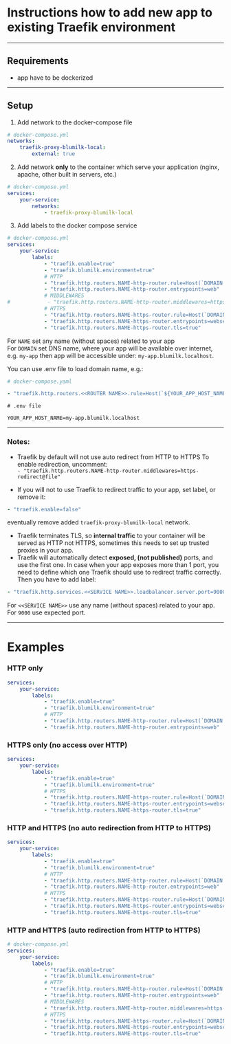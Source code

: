 # Instructions how to add new app to existing Traefik environment

---
## Requirements
- app have to be dockerized
---
## Setup
1. Add network to the docker-compose file
```yaml
# docker-compose.yml
networks:
    traefik-proxy-blumilk-local:
        external: true
```
2. Add network **only** to the container which serve your application (nginx, apache, other built in servers, etc.)
```yaml
# docker-compose.yml
services:
    your-service:
        networks:
            - traefik-proxy-blumilk-local
```
3. Add labels to the docker compose service
```yaml
# docker-compose.yml
services:
    your-service:
        labels:
            - "traefik.enable=true"
            - "traefik.blumilk.environment=true"
            # HTTP
            - "traefik.http.routers.NAME-http-router.rule=Host(`DOMAIN.blumilk.localhost`)"
            - "traefik.http.routers.NAME-http-router.entrypoints=web"
            # MIDDLEWARES
#            - "traefik.http.routers.NAME-http-router.middlewares=https-redirect@file"
            # HTTPS
            - "traefik.http.routers.NAME-https-router.rule=Host(`DOMAIN.blumilk.localhost`)"
            - "traefik.http.routers.NAME-https-router.entrypoints=websecure"
            - "traefik.http.routers.NAME-https-router.tls=true"        
```
For `NAME` set any name (without spaces) related to your app\
For `DOMAIN` set DNS name, where your app will be available over internet, e.g. `my-app` then app will be accessible under: `my-app.blumilk.localhost`.

You can use .env file to load domain name, e.g.:
```yaml
# docker-compose.yaml

- "traefik.http.routers.<<ROUTER NAME>>.rule=Host(`${YOUR_APP_HOST_NAME}`)"
```
```dotenv
# .env file

YOUR_APP_HOST_NAME=my-app.blumilk.localhost
```

---
### Notes:
- Traefik by default will not use auto redirect from HTTP to HTTPS
To enable redirection, uncomment:\
`- "traefik.http.routers.NAME-http-router.middlewares=https-redirect@file"`

- If you will not to use Traefik to redirect traffic to your app, set label, or remove it:
```yaml
- "traefik.enable=false"
```
eventually remove added `traefik-proxy-blumilk-local` network.
- Traefik terminates TLS, so **internal traffic** to your container will be served as HTTP not HTTPS, sometimes this needs to set up trusted proxies in your app.
- Traefik will automatically detect **exposed, (not published)** ports, and use the first one. In case when your app exposes more than 1 port, 
you need to define which one Traefik should use to redirect traffic correctly. Then you have to add label:
```yaml
- "traefik.http.services.<<SERVICE NAME>>.loadbalancer.server.port=9000"
```
For `<<SERVICE NAME>>` use any name (without spaces) related to your app.\
For `9000` use expected port.

---
# Examples
### HTTP only
```yaml
services:
    your-service:
        labels:
            - "traefik.enable=true"
            - "traefik.blumilk.environment=true"
            # HTTP
            - "traefik.http.routers.NAME-http-router.rule=Host(`DOMAIN.blumilk.localhost`)"
            - "traefik.http.routers.NAME-http-router.entrypoints=web"            
```

### HTTPS only (no access over HTTP)
```yaml
services:
    your-service:
        labels:
            - "traefik.enable=true"
            - "traefik.blumilk.environment=true"
            # HTTPS
            - "traefik.http.routers.NAME-https-router.rule=Host(`DOMAIN.blumilk.localhost`)"
            - "traefik.http.routers.NAME-https-router.entrypoints=websecure"
            - "traefik.http.routers.NAME-https-router.tls=true"  
```

### HTTP and HTTPS (no auto redirection from HTTP to HTTPS)
```yaml
services:
    your-service:
        labels:
            - "traefik.enable=true"
            - "traefik.blumilk.environment=true"
            # HTTP
            - "traefik.http.routers.NAME-http-router.rule=Host(`DOMAIN.blumilk.localhost`)"
            - "traefik.http.routers.NAME-http-router.entrypoints=web"         
            # HTTPS
            - "traefik.http.routers.NAME-https-router.rule=Host(`DOMAIN.blumilk.localhost`)"
            - "traefik.http.routers.NAME-https-router.entrypoints=websecure"
            - "traefik.http.routers.NAME-https-router.tls=true"  
```
### HTTP and HTTPS (auto redirection from HTTP to HTTPS)
```yaml
# docker-compose.yml
services:
    your-service:
        labels:
            - "traefik.enable=true"
            - "traefik.blumilk.environment=true"
            # HTTP
            - "traefik.http.routers.NAME-http-router.rule=Host(`DOMAIN.blumilk.localhost`)"
            - "traefik.http.routers.NAME-http-router.entrypoints=web"
            # MIDDLEWARES
            - "traefik.http.routers.NAME-http-router.middlewares=https-redirect@file"
            # HTTPS
            - "traefik.http.routers.NAME-https-router.rule=Host(`DOMAIN.blumilk.localhost`)"
            - "traefik.http.routers.NAME-https-router.entrypoints=websecure"
            - "traefik.http.routers.NAME-https-router.tls=true"        
```
